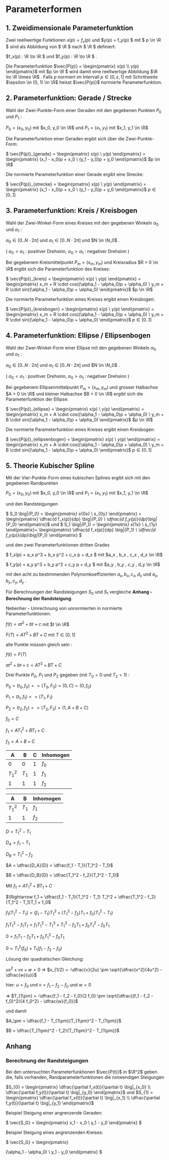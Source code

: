 # Parameterformen

## 1. Zweidimensionale Parameterfunktion

Zwei reellwertige Funktionen $x(p) = f_x(p)$ und $y(p) = f_y(p) $ mit $ p \in \R $ sind als Abbildung
von $ \R $ nach $ \R $ definiert: 

$f_x(p) : \R \to \R $ und $f_y(p) : \R \to \R $ .

Die Parameterfunktion $\vec{P(p)} = \begin{pmatrix} x(p) \\ y(p) \end{pmatrix}$ mit $p \in \R $ wird damit eine reellwertige Abbildung $\R \to \R \times  \R$ . 
Falls $p$ normiert im Intervall $p \in [0, \varepsilon, 1]$ mit Schrittweite $\epsilon \in (0, 1) \in \R$ heisst  $\vec{P(p)}$ normierte Parameterfunktion.







## 2. Parameterfunktion: Gerade / Strecke

Wahl der Zwei-Punkte-Form einer Geraden mit den gegebenen Punkten $P_0$ und $P_1$ :

$P_0 = (x_0, y_0)$ mit $x_0, y_0 \in \R$ und $P_1 = (x_1, y_1)$ mit $x_1, y_1 \in \R$ 

Die Parameterfunktion einer Geraden ergibt sich über die Zwei-Punkte-Form:

$ \vec{P(p)}_{gerade} = \begin{pmatrix} x(p) \\ y(p) \end{pmatrix} = \begin{pmatrix} (x_1 - x_0)p + x_0 \\ (y_1 - y_0)p + y_0 \end{pmatrix}$ $p \in \R$

Die normierte Parameterfunktion einer Gerade ergibt eine Strecke:

$ \vec{P(p)}_{strecke} = \begin{pmatrix} x(p) \\ y(p) \end{pmatrix} = \begin{pmatrix} (x_1 - x_0)p + x_0 \\ (y_1 - y_0)p + y_0 \end{pmatrix}$ $p \in [0  .. 1]$



## 3. Parameterfunktion: Kreis / Kreisbogen

Wahl der Zwei-Winkel-Form eines Kreises mit den gegebenen Winkeln $\alpha_0$ und $\alpha_1$ :

$\alpha_0 \in [0 .. N \cdot  2 \pi]$ und $\alpha_1 \in [0 .. N \cdot 2 \pi]$ und $N \in \N_0$ .

( $\alpha_0 < \alpha_1$ : positiver Drehsinn, $\alpha_0 > \alpha_1$ : negativer Drehsinn )

Bei gegebenem Kreismittelpunkt $P_m = (x_m, y_m)$  und Kreisradius $R > 0 \in \R$  ergibt sich die Parameterfunktion des Kreises:

$ \vec{P(p)}_{kreis} = \begin{pmatrix} x(p) \\ y(p) \end{pmatrix} = \begin{pmatrix} x_m + R \cdot cos((\alpha_1 - \alpha_0)p + \alpha_0) \\ y_m + R \cdot sin((\alpha_1 - \alpha_0)p + \alpha_0) \end{pmatrix}$ $p \in \R$

Die normierte Parameterfunktion eines Kreises ergibt einen Kreisbogen:

$ \vec{P(p)}_{kreisbogen} = \begin{pmatrix} x(p) \\ y(p) \end{pmatrix} = \begin{pmatrix} x_m + R \cdot cos((\alpha_1 - \alpha_0)p + \alpha_0) \\ y_m + R \cdot sin((\alpha_1 - \alpha_0)p + \alpha_0) \end{pmatrix}$ $p \in [0  .. 1]$



## 4. Parameterfunktion: Ellipse / Ellipsenbogen

Wahl der Zwei-Winkel-Form einer Ellipse mit den gegebenen Winkeln $\alpha_0$ und $\alpha_1$ :

$\alpha_0 \in [0 .. N \cdot  2 \pi]$ und $\alpha_1 \in [0 .. N \cdot 2 \pi]$ und $N \in \N_0$ .

( $\alpha_0 < \alpha_1$ : positiver Drehsinn, $\alpha_0 > \alpha_1$ : negativer Drehsinn )

Bei gegebenem Ellipsenmittelpunkt $P_m = (x_m, y_m)$  und grosser Halbachse $A > 0 \in \R$ und kleiner Halbachse $B > 0 \in \R$ ergibt sich die Parameterfunktion der Ellipse:

$ \vec{P(p)}_{ellipse} = \begin{pmatrix} x(p) \\ y(p) \end{pmatrix} = \begin{pmatrix} x_m + A \cdot cos((\alpha_1 - \alpha_0)p + \alpha_0) \\ y_m + B \cdot sin((\alpha_1 - \alpha_0)p + \alpha_0) \end{pmatrix}$ $p \in \R$

Die normierte Parameterfunktion eines Kreises ergibt einen Kreisbogen:

$ \vec{P(p)}_{ellipsenbogen} = \begin{pmatrix} x(p) \\ y(p) \end{pmatrix} = \begin{pmatrix} x_m + A \cdot cos((\alpha_1 - \alpha_0)p + \alpha_0) \\ y_m + B \cdot sin((\alpha_1 - \alpha_0)p + \alpha_0) \end{pmatrix}$ $p \in [0  .. 1]$



## 5. Theorie Kubischer Spline

Mit der Vier-Punkte-Form eines kubischen Splines ergibt sich mit den gegebenen Randpunkten

$P_0 = (x_0, y_0)$  mit $x_0, y_0 \in \R$ und $P_1 = (x_1, y_1)$  mit $x_1, y_1 \in \R$ 

und den Randsteigungen

 $ S_0 \big|_{P_0} = \begin{pmatrix} s_{0x} \\ s_{0y} \end{pmatrix} = \begin{pmatrix} \dfrac{d f_x(p)}{dp} \big|_{P_0} \\ \dfrac{d f_y(p)}{dp}\big|_{P_0} \end{pmatrix}$ und $ S_1 \big|_{P_1} = \begin{pmatrix} s_{1x} \\ s_{1y} \end{pmatrix}= \begin{pmatrix} \dfrac{d f_x(p)}{dp} \big|_{P_1} \\ \dfrac{d f_y(p)}{dp}\big|_{P_1} \end{pmatrix} $ 

und den zwei Parameterfunktionen dritten Grades

$ f_x(p) = a_x p^3 + b_x p^2 + c_x p + d_x $ mit $a_x , b_x , c_x , d_x \in \R$

$ f_y(p) = a_y p^3 + b_y p^2 + c_y p + d_y $  mit $a_y , b_y , c_y , d_y \in \R$

mit den acht zu bestimmenden Polynomkoeffizienten $a_x , b_x , c_x , d_x$ und $a_y , b_y , c_y , d_y$ .

Für Berechnungen der Randsteigungen $S_0$ und $S_1$ vergleiche **Anhang - Berechnung der Randsteigung**.









Nebenher - Umrechnung von unnormierten in normierte Parameterfunktionen:

$f(t) = a t^2 + b t +c$ mit $t \in \R$

$F(T) = A T^2 + B T + C$ mit $T \in [0, 1]$

alle Punkte müssen gleich sein : 

$f(t) = F(T)$

$a t^2 + b t +c = A T^2 + B T + C$ 

Drei Punkte $P_0$, $P_1$ und $P_2$ gegeben (mit $T_0 = 0$ und $T_2 = 1$) :

$P_0 = (t_0, f_0) == (T_0, F_0) = (0, C) = (0, f_0)$

$P_1 = (t_1, f_1) == (T_1, F_1)$

$P_2 = (t_2, f_2) == (T_2, F_2) = (1, A + B + C)$



$f_0 = C$

$f_1 = A T_1^2 + B T_1 + C$

$f_2 = A + B + C$

| A       | B     | C    | Inhomogen |
| ------- | ----- | ---- | --------- |
| 0       | 0     | 1    | $f_0$     |
| $T_1^2$ | $T_1$ | 1    | $f_1$     |
| 1       | 1     | 1    | $f_2$     |

| A       | B     | Inhomogen |
| ------- | ----- | --------- |
| $T_1^2$ | $T_1$ | $f_1$     |
| 1       | 1     | $f_2$     |

$D = T_1^2 - T_1$

$D_A = f_1 - T_1$

$D_B = T_1^2 - f_2$

$A = \dfrac{D_A}{D} = \dfrac{f_1 - T_1}{T_1^2 - T_1}$

$B = \dfrac{D_B}{D} = \dfrac{T_1^2 - f_2}{T_1^2 - T_1}$



Mit $f_1 = A T_1^2 + B T_1 + C$

$\Rightarrow f_1 = \dfrac{f_1 - T_1}{T_1^2 - T_1} T_1^2 + \dfrac{T_1^2 - f_2}{T_1^2 - T_1}T_1 + f_0$

$f_1(T_1^2 - T_1) = (f_1 - T_1) T_1^2 + (T_1^2 - f_2) T_1 + f_0(T_1^2 - T_1)$

$f_1 T_1^2 - f_1 T_1 = f_1 T_1^2 - T_1^3  + T_1^3 - f_2 T_1 + f_0 T_1^2 - f_0 T_1$

$0 = f_1 T_1 - f_2 T_1 + f_0 T_1^2 - f_0 T_1$

$0 =  T_1^2 (f_0) + T_1 (f_1 - f_2 - f_0)$

Lösung der quadratischen Gleichung:

$u x^2 + v x + w = 0$   $\Rightarrow$   $x_{1/2} = -\dfrac{v}{2u} \pm \sqrt{\dfrac{v^2}{4u^2} - \dfrac{w}{u}}$

hier: $u = f_0$ und $v = f_1 - f_2 - f_0$ und $w = 0$

$\Rightarrow$   $T_{1\pm} = -\dfrac{f_1 - f_2 - f_0}{2 f_0} \pm \sqrt{\dfrac{(f_1 - f_2 - f_0)^2}{4 f_0^2} - \dfrac{w}{f_0}}$

und damit

$A_\pm = \dfrac{f_1 - T_{1\pm}{T_{1\pm}^2 - T_{1\pm}}$

$B = \dfrac{T_{1\pm}^2 - f_2}{T_{1\pm}^2 - T_{1\pm}}$



















































## Anhang

### Berechnung der Randsteigungen

Bei den untersuchten Parameterfunktionen $\vec{P(t)}$ in $\R^2$ geben die, falls vorhanden, Randparameterfunktionen die notwendigen Steigungen 

$S_{0} = \begin{pmatrix} 
\dfrac{\partial f_x(t)}{\partial t} \big|_{x_0} \\ 
\dfrac{\partial f_y(t)}{\partial t} \big|_{y_0}
\end{pmatrix}$ und  $S_{1} = \begin{pmatrix} 
\dfrac{\partial f_x(t)}{\partial t} \big|_{x_1} \\ 
\dfrac{\partial f_y(t)}{\partial t} \big|_{y_1}
\end{pmatrix}$

Beispiel Steigung einer angrenzende Geraden:

$ \vec{S_G} = \begin{pmatrix} 
x_1 - x_0 \\ 
y_1 - y_0
\end{pmatrix} $

Beispiel Steigung eines angrenzenden Kreises:



$ \vec{S_G} = \begin{pmatrix} 

(\alpha_1 - \alpha_0)  \\ 
y_1 - y_0
\end{pmatrix} $



























